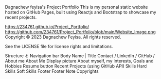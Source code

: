Dagnachew feyisa's Project Portfolio
This is my personal static website hosted on GitHub Pages, built using Reactjs and Bootstrap to showcase my recent projects.

https://234761.github.io/Project_Portfolio/
https://github.com/234761/Project_Portfolio/blob/main/Website_Image.png
Copyright © 2023 Dagnachew Feyisa. All rights reserved.

See the LICENSE file for license rights and limitations.



Structure ⚓
Navigation bar
Body
Name | Title
Contact / LinkedIn / GitHub /
About me
About Me
Display picture
About myself, my Interests, Goals and Hobbies
Resume button
Recent Projects (using GitHub API)
Skills
Hard Skills
Soft Skills
Footer
Footer Note
Copyrights

